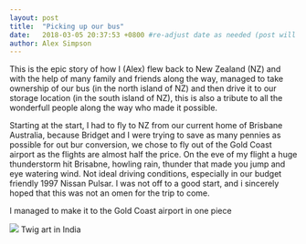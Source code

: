 ```yaml
---
layout: post
title:  "Picking up our bus"
date:   2018-03-05 20:37:53 +0800 #re-adjust date as needed (post will not be shown untill that date)
author: Alex Simpson
---
```

This is the epic story of how I (Alex) flew back to New Zealand (NZ) and with the help of many family and friends along the way, managed to take ownership of our bus (in the north island of NZ) and then drive it to our storage location (in the south island of NZ), this is also a tribute to all the wonderfull people along the way who made it possible.

<!--more--> 

Starting at the start, I had to fly to NZ from our current home of Brisbane Australia, because Bridget and I were trying to save as many pennies as possible for out bur conversion, we chose to fly out of the Gold Coast airport as the flights are almost half the price. On the eve of my flight a huge thunderstorm hit Brisabne, howling rain, thunder that made you jump and eye watering wind. Not ideal driving conditions, especially in our budget friendly 1997 Nissan Pulsar. I was not off to a good start, and i sincerely hoped that this was not an omen for the trip to come.

I managed to make it to the Gold Coast airport in one piece

<img src="{{site.url}}/images/AandB_stick.JPG"/> 
<a class="image-captions">Twig art in India</a>